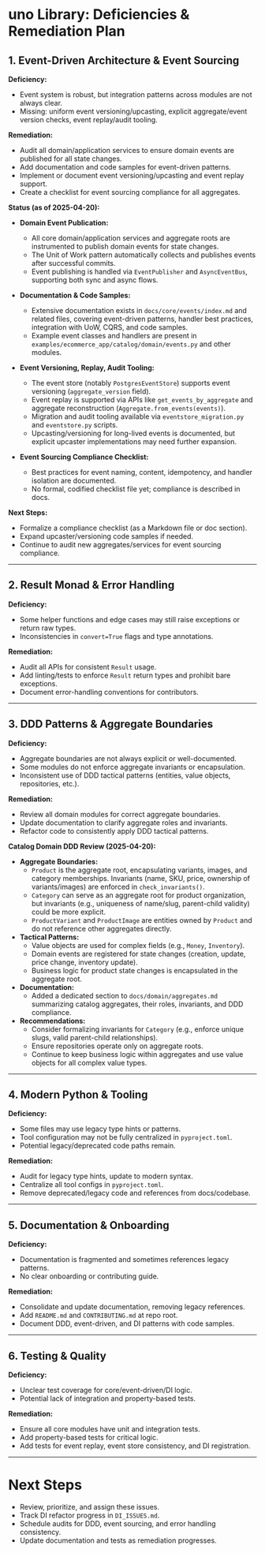 # uno Library: Deficiencies & Remediation Plan

## 1. Event-Driven Architecture & Event Sourcing
**Deficiency:**
- Event system is robust, but integration patterns across modules are not always clear.
- Missing: uniform event versioning/upcasting, explicit aggregate/event version checks, event replay/audit tooling.

**Remediation:**
- Audit all domain/application services to ensure domain events are published for all state changes.
- Add documentation and code samples for event-driven patterns.
- Implement or document event versioning/upcasting and event replay support.
- Create a checklist for event sourcing compliance for all aggregates.

**Status (as of 2025-04-20):**

- **Domain Event Publication:**
  - All core domain/application services and aggregate roots are instrumented to publish domain events for state changes.
  - The Unit of Work pattern automatically collects and publishes events after successful commits.
  - Event publishing is handled via `EventPublisher` and `AsyncEventBus`, supporting both sync and async flows.

- **Documentation & Code Samples:**
  - Extensive documentation exists in `docs/core/events/index.md` and related files, covering event-driven patterns, handler best practices, integration with UoW, CQRS, and code samples.
  - Example event classes and handlers are present in `examples/ecommerce_app/catalog/domain/events.py` and other modules.

- **Event Versioning, Replay, Audit Tooling:**
  - The event store (notably `PostgresEventStore`) supports event versioning (`aggregate_version` field).
  - Event replay is supported via APIs like `get_events_by_aggregate` and aggregate reconstruction (`Aggregate.from_events(events)`).
  - Migration and audit tooling available via `eventstore_migration.py` and `eventstore.py` scripts.
  - Upcasting/versioning for long-lived events is documented, but explicit upcaster implementations may need further expansion.

- **Event Sourcing Compliance Checklist:**
  - Best practices for event naming, content, idempotency, and handler isolation are documented.
  - No formal, codified checklist file yet; compliance is described in docs.

**Next Steps:**
- Formalize a compliance checklist (as a Markdown file or doc section).
- Expand upcaster/versioning code samples if needed.
- Continue to audit new aggregates/services for event sourcing compliance.

---

## 2. Result Monad & Error Handling
**Deficiency:**
- Some helper functions and edge cases may still raise exceptions or return raw types.
- Inconsistencies in `convert=True` flags and type annotations.

**Remediation:**
- Audit all APIs for consistent `Result` usage.
- Add linting/tests to enforce `Result` return types and prohibit bare exceptions.
- Document error-handling conventions for contributors.

---

## 3. DDD Patterns & Aggregate Boundaries
**Deficiency:**
- Aggregate boundaries are not always explicit or well-documented.
- Some modules do not enforce aggregate invariants or encapsulation.
- Inconsistent use of DDD tactical patterns (entities, value objects, repositories, etc.).

**Remediation:**
- Review all domain modules for correct aggregate boundaries.
- Update documentation to clarify aggregate roles and invariants.
- Refactor code to consistently apply DDD tactical patterns.

**Catalog Domain DDD Review (2025-04-20):**
- **Aggregate Boundaries:**
  - `Product` is the aggregate root, encapsulating variants, images, and category memberships. Invariants (name, SKU, price, ownership of variants/images) are enforced in `check_invariants()`.
  - `Category` can serve as an aggregate root for product organization, but invariants (e.g., uniqueness of name/slug, parent-child validity) could be more explicit.
  - `ProductVariant` and `ProductImage` are entities owned by `Product` and do not reference other aggregates directly.
- **Tactical Patterns:**
  - Value objects are used for complex fields (e.g., `Money`, `Inventory`).
  - Domain events are registered for state changes (creation, update, price change, inventory update).
  - Business logic for product state changes is encapsulated in the aggregate root.
- **Documentation:**
  - Added a dedicated section to `docs/domain/aggregates.md` summarizing catalog aggregates, their roles, invariants, and DDD compliance.
- **Recommendations:**
  - Consider formalizing invariants for `Category` (e.g., enforce unique slugs, valid parent-child relationships).
  - Ensure repositories operate only on aggregate roots.
  - Continue to keep business logic within aggregates and use value objects for all complex value types.

---

## 4. Modern Python & Tooling
**Deficiency:**
- Some files may use legacy type hints or patterns.
- Tool configuration may not be fully centralized in `pyproject.toml`.
- Potential legacy/deprecated code paths remain.

**Remediation:**
- Audit for legacy type hints, update to modern syntax.
- Centralize all tool configs in `pyproject.toml`.
- Remove deprecated/legacy code and references from docs/codebase.

---

## 5. Documentation & Onboarding
**Deficiency:**
- Documentation is fragmented and sometimes references legacy patterns.
- No clear onboarding or contributing guide.

**Remediation:**
- Consolidate and update documentation, removing legacy references.
- Add `README.md` and `CONTRIBUTING.md` at repo root.
- Document DDD, event-driven, and DI patterns with code samples.

---

## 6. Testing & Quality
**Deficiency:**
- Unclear test coverage for core/event-driven/DI logic.
- Potential lack of integration and property-based tests.

**Remediation:**
- Ensure all core modules have unit and integration tests.
- Add property-based tests for critical logic.
- Add tests for event replay, event store consistency, and DI registration.

---

# Next Steps
- Review, prioritize, and assign these issues.
- Track DI refactor progress in `DI_ISSUES.md`.
- Schedule audits for DDD, event sourcing, and error handling consistency.
- Update documentation and tests as remediation progresses.
